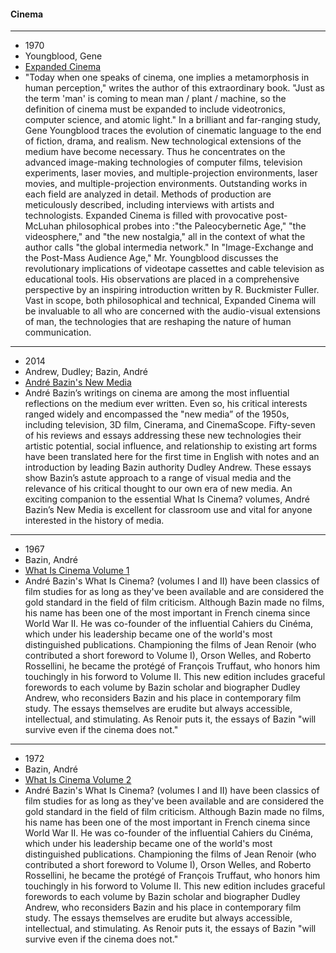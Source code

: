 #### Cinema
-------------------------
- 1970
- Youngblood, Gene
- [Expanded Cinema](https://file.io/DOtzCj9jo5Qo)
- "Today when one speaks of cinema, one implies a metamorphosis in human perception," writes the author of this extraordinary book. "Just as the term 'man' is coming to mean man / plant / machine, so the definition of cinema must be expanded to include videotronics, computer science, and atomic light." In a brilliant and far-ranging study, Gene Youngblood traces the evolution of cinematic language to the end of fiction, drama, and realism. New technological extensions of the medium have become necessary. Thus he concentrates on the advanced image-making technologies of computer films, television experiments, laser movies, and multiple-projection environments, laser movies, and multiple-projection environments. Outstanding works in each field are analyzed in detail. Methods of production are meticulously described, including interviews with artists and technologists. Expanded Cinema is filled with provocative post-McLuhan philosophical probes into :"the Paleocybernetic Age," "the videosphere," and "the new nostalgia," all in the context of what the author calls "the global intermedia network." In "Image-Exchange and the Post-Mass Audience Age," Mr. Youngblood discusses the revolutionary implications of videotape cassettes and cable television as educational tools. His observations are placed in a comprehensive perspective by an inspiring introduction written by R. Buckmister Fuller. Vast in scope, both philosophical and technical, Expanded Cinema will be invaluable to all who are concerned with the audio-visual extensions of man, the technologies that are reshaping the nature of human communication.
-------------------------
- 2014
- Andrew, Dudley; Bazin, André
- [André Bazin's New Media](https://file.io/8OoEzBCd4OYj)
- André Bazin’s writings on cinema are among the most influential reflections on the medium ever written. Even so, his critical interests ranged widely and encompassed the "new media” of the 1950s, including television, 3D film, Cinerama, and CinemaScope. Fifty-seven of his reviews and essays addressing these new technologies their artistic potential, social influence, and relationship to existing art forms have been translated here for the first time in English with notes and an introduction by leading Bazin authority Dudley Andrew. These essays show Bazin’s astute approach to a range of visual media and the relevance of his critical thought to our own era of new media. An exciting companion to the essential What Is Cinema? volumes, André Bazin’s New Media is excellent for classroom use and vital for anyone interested in the history of media.
-------------------------
- 1967
- Bazin, André
- [What Is Cinema Volume 1](https://file.io/r8iWeD0WYI6e)
- André Bazin's What Is Cinema? (volumes I and II) have been classics of film studies for as long as they've been available and are considered the gold standard in the field of film criticism. Although Bazin made no films, his name has been one of the most important in French cinema since World War II. He was co-founder of the influential Cahiers du Cinéma, which under his leadership became one of the world's most distinguished publications. Championing the films of Jean Renoir (who contributed a short foreword to Volume I), Orson Welles, and Roberto Rossellini, he became the protégé of François Truffaut, who honors him touchingly in his forword to Volume II. This new edition includes graceful forewords to each volume by Bazin scholar and biographer Dudley Andrew, who reconsiders Bazin and his place in contemporary film study. The essays themselves are erudite but always accessible, intellectual, and stimulating. As Renoir puts it, the essays of Bazin "will survive even if the cinema does not."
-------------------------
- 1972
- Bazin, André
- [What Is Cinema Volume 2](https://file.io/gxaZUzGZgRym)
- André Bazin's What Is Cinema? (volumes I and II) have been classics of film studies for as long as they've been available and are considered the gold standard in the field of film criticism. Although Bazin made no films, his name has been one of the most important in French cinema since World War II. He was co-founder of the influential Cahiers du Cinéma, which under his leadership became one of the world's most distinguished publications. Championing the films of Jean Renoir (who contributed a short foreword to Volume I), Orson Welles, and Roberto Rossellini, he became the protégé of François Truffaut, who honors him touchingly in his forword to Volume II. This new edition includes graceful forewords to each volume by Bazin scholar and biographer Dudley Andrew, who reconsiders Bazin and his place in contemporary film study. The essays themselves are erudite but always accessible, intellectual, and stimulating. As Renoir puts it, the essays of Bazin "will survive even if the cinema does not."
